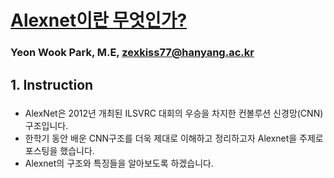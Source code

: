 # [Alexnet이란 무엇인가?](https://mmistakes.github.io/minimal-mistakes/)
### Yeon Wook Park, M.E, zexkiss77@hanyang.ac.kr

## 1. Instruction
###
- AlexNet은 2012년 개최된 ILSVRC 대회의 우승을 차지한 컨볼루션 신경망(CNN) 구조입니다.  
- 한학기 동안 배운 CNN구조를 더욱 제대로 이해하고 정리하고자 Alexnet을 주제로 포스팅을 했습니다. 
- Alexnet의 구조와 특징들을 알아보도록 하겠습니다.   
